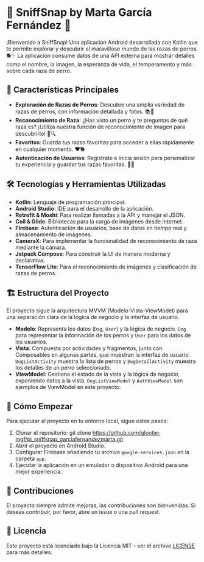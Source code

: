 # 🐾 SniffSnap by Marta García Fernández 🐾

¡Bienvenido a SniffSnap! Una aplicación Android desarrollada con Kotlin que te permite explorar y descubrir el maravilloso mundo de las razas de perros. 🐕✨
La aplicación consume datos de una API externa para mostrar detalles como el nombre, la imagen, la esperanza de vida, el temperamento y más sobre cada raza de perro.

## 🌟 Características Principales

- **Exploración de Razas de Perros**: Descubre una amplia variedad de razas de perros, con información detallada y fotos. 📚🐶
- **Reconocimiento de Raza**: ¿Has visto un perro y te preguntas de qué raza es? ¡Utiliza nuestra función de reconocimiento de imagen para descubrirlo! 📸🔍
- **Favoritos**: Guarda tus razas favoritas para acceder a ellas rápidamente en cualquier momento. ❤️🐕
- **Autenticación de Usuarios**: Regístrate e inicia sesión para personalizar tu experiencia y guardar tus razas favoritas. 🔐👤

## 🛠 Tecnologías y Herramientas Utilizadas

- **Kotlin**: Lenguaje de programación principal.
- **Android Studio**: IDE para el desarrollo de la aplicación.
- **Retrofit & Moshi**: Para realizar llamadas a la API y manejar el JSON.
- **Coil & Glide**: Bibliotecas para la carga de imágenes desde Internet.
- **Firebase**: Autenticación de usuarios, base de datos en tiempo real y almacenamiento de imágenes.
- **CameraX**: Para implementar la funcionalidad de reconocimiento de raza mediante la cámara.
- **Jetpack Compose**: Para construir la UI de manera moderna y declarativa.
- **TensorFlow Lite**: Para el reconocimiento de imágenes y clasificación de razas de perros.

## 🏗 Estructura del Proyecto

El proyecto sigue la arquitectura MVVM (Modelo-Vista-ViewModel) para una separación clara de la lógica de negocio y la interfaz de usuario.

- **Modelo**: Representa los datos (`Dog`, `User`) y la lógica de negocio. `Dog` para representar la información de los perros y `User` para los datos de los usuarios.
- **Vista**: Compuesta por actividades y fragmentos, junto con Composables en algunas partes, que muestran la interfaz de usuario. `DogListActivity` muestra la lista de perros y `DogDetailActivity` muestra los detalles de un perro seleccionado.
- **ViewModel**: Gestiona el estado de la vista y la lógica de negocio, exponiendo datos a la vista. `DogListViewModel` y `AuthViewModel` son ejemplos de ViewModel en este proyecto.

## 🚀 Cómo Empezar

Para ejecutar el proyecto en tu entorno local, sigue estos pasos:

1. Clonar el repositorio:
   git clone https://github.com/glootie-mgf/pi_sniffsnap_garciafernandezmarta.git
2. Abrir el proyecto en Android Studio.
3. Configurar Firebase añadiendo tu archivo `google-services.json` en la carpeta `app`.
4. Ejecutar la aplicación en un emulador o dispositivo Android para una mejor experiencia.

## 🤝 Contribuciones

El proyecto siempre admite mejoras, las contribuciones son bienvenidas. Si deseas contribuir, por favor, abre un issue o una pull request.

## 📄 Licencia

Este proyecto está licenciado bajo la Licencia MIT - ver el archivo [LICENSE](LICENSE) para más detalles.